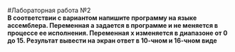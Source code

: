 #Лабораторная работа №2<br/>
**В соответствии с вариантом напишите программу на языке ассемблера. 
Переменная a задается в программе и не меняется в процессе ее исполнения. 
Переменная x изменяется в диапазоне от 0 до 15. Результат вывести на экран 
ответ в 10-чном и 16-чном виде**
